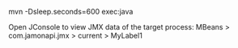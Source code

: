 mvn -Dsleep.seconds=600 exec:java

Open JConsole to view JMX data of the target process: MBeans > com.jamonapi.jmx > current > MyLabel1
